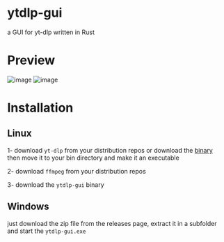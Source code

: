 # ytdlp-gui
a GUI for yt-dlp written in Rust

# Preview

![image](https://user-images.githubusercontent.com/85521119/195943924-f7d1e8da-1b47-422b-9a44-7940b2c849cf.png)
![image](https://user-images.githubusercontent.com/85521119/195943970-e206ab10-e098-43c6-985f-361b59492f66.png)


# Installation
## Linux
1- download ``yt-dlp`` from your distribution repos or download the [binary](https://github.com/yt-dlp/yt-dlp/releases/latest/download/yt-dlp) then move it to your bin directory and make it an executable

2- download ``ffmpeg`` from your distribution repos

3- download the ``ytdlp-gui`` binary

## Windows
just download the zip file from the releases page, extract it in a subfolder and start the ``ytdlp-gui.exe``
